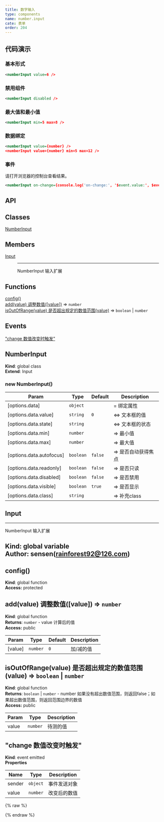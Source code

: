 ```yaml
---
title: 数字输入
type: components
name: number.input
cate: 表单
order: 204
---
```


## 代码演示

### 基本形式

<!-- demo_start -->
<div class="m-example"></div>

```xml
<numberInput value=6 />
```
<!-- demo_end -->

### 禁用组件

<!-- demo_start -->
<div class="m-example"></div>

```xml
<numberInput disabled />
```
<!-- demo_end -->

### 最大值和最小值

<!-- demo_start -->
<div class="m-example"></div>

```xml
<numberInput min=5 max=8 />
```
<!-- demo_end -->

### 数据绑定

<!-- demo_start -->
<div class="m-example"></div>

```xml
<numberInput value={number} />
<numberInput value={number} min=5 max=12 />
```
<!-- demo_end -->

### 事件

请打开浏览器的控制台查看结果。

<!-- demo_start -->
<div class="m-example"></div>

```xml
<numberInput on-change={console.log('on-change:', '$event.value:', $event.value)} />
```
<!-- demo_end -->

## API
## Classes

<dl>
<dt><a href="#NumberInput">NumberInput</a></dt>
<dd></dd>
</dl>

## Members

<dl>
<dt><a href="#Input">Input</a></dt>
<dd><hr>
<p>NumberInput 输入扩展</p>
</dd>
</dl>

## Functions

<dl>
<dt><a href="#config">config()</a></dt>
<dd></dd>
<dt><a href="#add(value) 调整数值">add(value) 调整数值([value])</a> ⇒ <code>number</code></dt>
<dd></dd>
<dt><a href="#isOutOfRange(value) 是否超出规定的数值范围">isOutOfRange(value) 是否超出规定的数值范围(value)</a> ⇒ <code>boolean</code> | <code>number</code></dt>
<dd></dd>
</dl>

## Events

<dl>
<dt><a href="#event_change 数值改变时触发">"change 数值改变时触发"</a></dt>
<dd></dd>
</dl>

<a name="NumberInput"></a>

## NumberInput
**Kind**: global class  
**Extend**: Input  
<a name="new_NumberInput_new"></a>

### new NumberInput()

| Param | Type | Default | Description |
| --- | --- | --- | --- |
| [options.data] | <code>object</code> |  | = 绑定属性 |
| [options.data.value] | <code>string</code> | <code>0</code> | <=> 文本框的值 |
| [options.data.state] | <code>string</code> |  | <=> 文本框的状态 |
| [options.data.min] | <code>number</code> |  | => 最小值 |
| [options.data.max] | <code>number</code> |  | => 最大值 |
| [options.data.autofocus] | <code>boolean</code> | <code>false</code> | => 是否自动获得焦点 |
| [options.data.readonly] | <code>boolean</code> | <code>false</code> | => 是否只读 |
| [options.data.disabled] | <code>boolean</code> | <code>false</code> | => 是否禁用 |
| [options.data.visible] | <code>boolean</code> | <code>true</code> | => 是否显示 |
| [options.data.class] | <code>string</code> |  | => 补充class |

<a name="Input"></a>

## Input
------------------------------------------------------------
NumberInput 输入扩展

**Kind**: global variable  
**Author:** sensen(rainforest92@126.com)
------------------------------------------------------------  
<a name="config"></a>

## config()
**Kind**: global function  
**Access:** protected  
<a name="add(value) 调整数值"></a>

## add(value) 调整数值([value]) ⇒ <code>number</code>
**Kind**: global function  
**Returns**: <code>number</code> - value 计算后的值  
**Access:** public  

| Param | Type | Default | Description |
| --- | --- | --- | --- |
| [value] | <code>number</code> | <code>0</code> | 加/减的值 |

<a name="isOutOfRange(value) 是否超出规定的数值范围"></a>

## isOutOfRange(value) 是否超出规定的数值范围(value) ⇒ <code>boolean</code> &#124; <code>number</code>
**Kind**: global function  
**Returns**: <code>boolean</code> &#124; <code>number</code> - number 如果没有超出数值范围，则返回false；如果超出数值范围，则返回范围边界的数值  
**Access:** public  

| Param | Type | Description |
| --- | --- | --- |
| value | <code>number</code> | 待测的值 |

<a name="event_change 数值改变时触发"></a>

## "change 数值改变时触发"
**Kind**: event emitted  
**Properties**

| Name | Type | Description |
| --- | --- | --- |
| sender | <code>object</code> | 事件发送对象 |
| value | <code>number</code> | 改变后的数值 |


{% raw %}
<script>
var index = 0;

    (function(index) {
      var template = NEKUI._.multiline(function(){/*
      
<numberInput value=6 />

      */});
      var component = new NEKUI.Component({template: template});
      component.$inject(document.querySelectorAll('.m-example')[index]);
    })(index++);
    
    (function(index) {
      var template = NEKUI._.multiline(function(){/*
      
<numberInput disabled />

      */});
      var component = new NEKUI.Component({template: template});
      component.$inject(document.querySelectorAll('.m-example')[index]);
    })(index++);
    
    (function(index) {
      var template = NEKUI._.multiline(function(){/*
      
<numberInput min=5 max=8 />

      */});
      var component = new NEKUI.Component({template: template});
      component.$inject(document.querySelectorAll('.m-example')[index]);
    })(index++);
    
    (function(index) {
      var template = NEKUI._.multiline(function(){/*
      
<numberInput value={number} />
<numberInput value={number} min=5 max=12 />

      */});
      var component = new NEKUI.Component({template: template});
      component.$inject(document.querySelectorAll('.m-example')[index]);
    })(index++);
    
    (function(index) {
      var template = NEKUI._.multiline(function(){/*
      
<numberInput on-change={console.log('on-change:', '$event.value:', $event.value)} />

      */});
      var component = new NEKUI.Component({template: template});
      component.$inject(document.querySelectorAll('.m-example')[index]);
    })(index++);
    
</script>
{% endraw %}